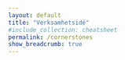 ```yaml
---
layout: default
title: "Verksamhetsidé"
#include_collection: cheatsheet
permalink: /cornerstones
show_breadcrumb: true
---
```

